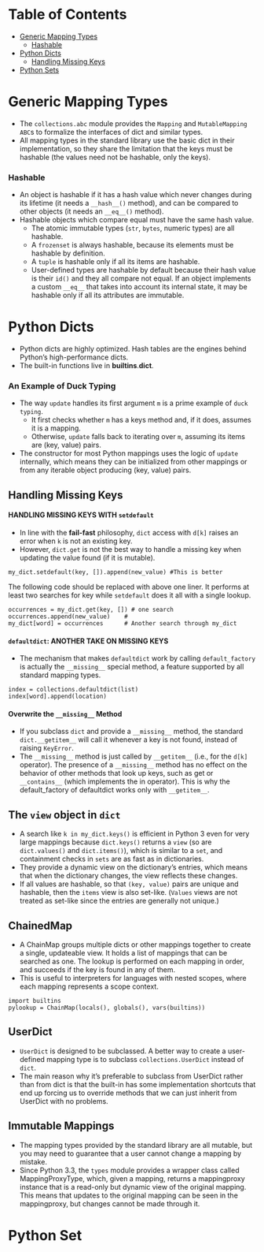 
# Table of Contents
* [Generic Mapping Types](#generic-mapping-types)
  * [Hashable](#hashable)
* [Python Dicts](#python-dicts)
  * [Handling Missing Keys](#handling-missing-keys)
* [Python Sets](#python-sets)


# Generic Mapping Types
* The `collections.abc` module provides the `Mapping` and `MutableMapping` `ABC`s to formalize the interfaces of dict and similar types.
* All mapping types in the standard library use the basic dict in their implementation, so they share the limitation that the keys must be hashable (the values need not be hashable, only the keys).

### Hashable
* An object is hashable if it has a hash value which never changes during its lifetime (it needs a `__hash__()` method), and can be compared to other objects (it needs an `__eq__()` method). 
* Hashable objects which compare equal must have the same hash value.
  * The atomic immutable types (`str`, `bytes`, numeric types) are all hashable. 
  * A `frozenset` is always hashable, because its elements must be hashable by definition. 
  * A `tuple` is hashable only if all its items are hashable.
  * User-defined types are hashable by default because their hash value is their `id()` and they all compare not equal. If an object implements a custom `__eq__` that takes into account its internal state, it may be hashable only if all its attributes are immutable.
  
# Python Dicts
* Python dicts are highly optimized. Hash tables are the engines behind Python’s high-performance dicts.
* The built-in functions live in __builtins__.__dict__.


### An Example of Duck Typing
* The way `update` handles its first argument `m` is a prime example of `duck typing`.
  * It first checks whether `m` has a keys method and, if it does, assumes it is a mapping. 
  * Otherwise, `update` falls back to iterating over `m`, assuming its items are (key, value) pairs. 
* The constructor for most Python mappings uses the logic of `update` internally, which means they can be initialized from other mappings or from any iterable object producing (key, value) pairs.

## Handling Missing Keys
#### HANDLING MISSING KEYS WITH `setdefault`
* In line with the **fail-fast** philosophy, `dict` access with `d[k]` raises an error when `k` is not an existing key.
* However, `dict.get` is not the best way to handle a missing key when updating the value found (if it is mutable).
```
my_dict.setdefault(key, []).append(new_value) #This is better
```

The following code should be replaced with above one liner. It performs at least two searches for key while `setdefault` does it all with a single lookup.

```
occurrences = my_dict.get(key, []) # one search
occurrences.append(new_value)    # 
my_dict[word] = occurrences      # Another search through my_dict
```

#### `defaultdict`: ANOTHER TAKE ON MISSING KEYS
* The mechanism that makes `defaultdict` work by calling `default_factory` is actually the `__missing__` special method, a feature supported by all standard mapping types.

```
index = collections.defaultdict(list)
index[word].append(location)
```

#### Overwrite the `__missing__` Method
* If you subclass `dict` and provide a `__missing__` method, the standard `dict.__getitem__` will call it whenever a key is not found, instead of raising `KeyError`.
* The `__missing__` method is just called by `__getitem__` (i.e., for the `d[k]` operator). The presence of a `__missing__` method has no effect on the behavior of other methods that look up keys, such as get or `__contains__` (which implements the in operator). This is why the default_factory of defaultdict works only with `__getitem__`.


## The `view` object in `dict`
* A search like `k in my_dict.keys()` is efficient in Python 3 even for very large mappings because `dict.keys()` returns a `view` (so are `dict.values()` and `dict.items()`), which is similar to a `set`, and containment checks in `sets` are as fast as in dictionaries.
* They provide a dynamic view on the dictionary’s entries, which means that when the dictionary changes, the view reflects these changes.
* If all values are hashable, so that `(key, value)` pairs are unique and hashable, then the `items` view is also set-like. (`Values` views are not treated as set-like since the entries are generally not unique.) 

## ChainedMap
* A ChainMap groups multiple dicts or other mappings together to create a single, updateable view. It holds a list of mappings that can be searched as one. The lookup is performed on each mapping in order, and succeeds if the key is found in any of them. 
* This is useful to interpreters for languages with nested scopes, where each mapping represents a scope context.
```
import builtins
pylookup = ChainMap(locals(), globals(), vars(builtins))
```
## UserDict
* `UserDict` is designed to be subclassed. A better way to create a user-defined mapping type is to subclass `collections.UserDict` instead of `dict`.
* The main reason why it’s preferable to subclass from UserDict rather than from dict is that the built-in has some implementation shortcuts that end up forcing us to override methods that we can just inherit from UserDict with no problems.

## Immutable Mappings
* The mapping types provided by the standard library are all mutable, but you may need to guarantee that a user cannot change a mapping by mistake.
* Since Python 3.3, the `types` module provides a wrapper class called MappingProxyType, which, given a mapping, returns a mappingproxy instance that is a read-only but dynamic view of the original mapping. This means that updates to the original mapping can be seen in the mappingproxy, but changes cannot be made through it. 


# Python Set
